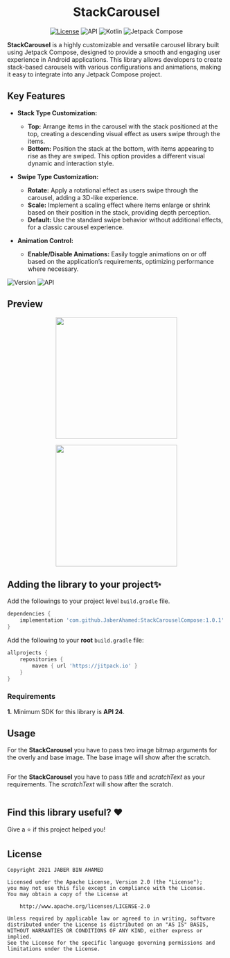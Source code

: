 <h1 align="center">StackCarousel</h1>

<p align="center">
  <a href="https://opensource.org/licenses/Apache-2.0"><img alt="License" src="https://img.shields.io/badge/License-Apache%202.0-blue.svg"/></a>
  <img alt="API" src="https://img.shields.io/badge/Api%2024+-50f270?logo=android&logoColor=black&style=for-the-badge"/></a>
  <img alt="Kotlin" src="https://img.shields.io/badge/Kotlin-a503fc?logo=kotlin&logoColor=white&style=for-the-badge"/></a>
  <img alt="Jetpack Compose" src="https://img.shields.io/static/v1?style=for-the-badge&message=Jetpack+Compose&color=4285F4&logo=Jetpack+Compose&logoColor=FFFFFF&label="/></a>

**StackCarousel** is a highly customizable and versatile carousel library built using Jetpack Compose, designed to provide a smooth and engaging user experience in Android applications. This library allows developers to create stack-based carousels with various configurations and animations, making it easy to integrate into any Jetpack Compose project.

## Key Features

- **Stack Type Customization:**
  - **Top:** Arrange items in the carousel with the stack positioned at the top, creating a descending visual effect as users swipe through the items.
  - **Bottom:** Position the stack at the bottom, with items appearing to rise as they are swiped. This option provides a different visual dynamic and interaction style.

- **Swipe Type Customization:**
  - **Rotate:** Apply a rotational effect as users swipe through the carousel, adding a 3D-like experience.
  - **Scale:** Implement a scaling effect where items enlarge or shrink based on their position in the stack, providing depth perception.
  - **Default:** Use the standard swipe behavior without additional effects, for a classic carousel experience.

- **Animation Control:**
  - **Enable/Disable Animations:** Easily toggle animations on or off based on the application’s requirements, optimizing performance where necessary.


![Version](https://img.shields.io/badge/version-1.0-blue)
![API](https://img.shields.io/badge/Api-24+-yellow)

## Preview

<p align="center">
<img src="assets/card.gif" width="280"/>
</p>


<p align="center">
<img src="assets/scratch.gif" width="280"/>
</p>

## Adding the library to your project✨

Add the followings to your project level `build.gradle` file.

```groovy
dependencies {
    implementation 'com.github.JaberAhamed:StackCarouselCompose:1.0.1'
}
```

Add the following to your **root** `build.gradle` file:

```gradle
allprojects {
	repositories {
		maven { url 'https://jitpack.io' }
	}
}
```

### Requirements

**1.** Minimum SDK for this library is **API 24**.

## Usage

For the **StackCarousel** you have to pass two image bitmap arguments for the overly and base image.
The base image will show after the scratch.

```

```

For the **StackCarousel** you have to pass *title* and *scratchText* as your requirements. The
*scratchText* will show after the scratch.

```

```

## Find this library useful? ❤️

Give a ⭐️ if this project helped you!

## License

```
Copyright 2021 JABER BIN AHAMED

Licensed under the Apache License, Version 2.0 (the "License");
you may not use this file except in compliance with the License.
You may obtain a copy of the License at

    http://www.apache.org/licenses/LICENSE-2.0

Unless required by applicable law or agreed to in writing, software
distributed under the License is distributed on an "AS IS" BASIS,
WITHOUT WARRANTIES OR CONDITIONS OF ANY KIND, either express or implied.
See the License for the specific language governing permissions and
limitations under the License.
```